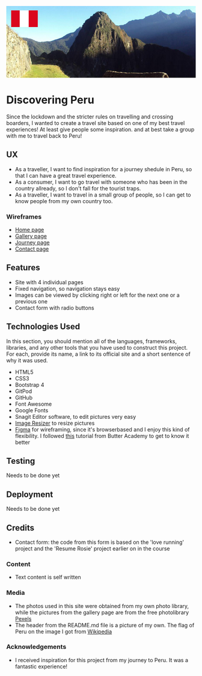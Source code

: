 ![Peru](assets/images/Peru_ReadMe.jpg)

# Discovering Peru

Since the lockdown and the stricter rules on travelling and crossing boarders, I wanted to create a travel site based on one of my best travel experiences! At least give people some inspiration. and at best take a group with me to travel back to Peru!

 
## UX
 
- As a traveller, I want to find inspiration for a journey shedule in Peru, so that I can have a great travel experience.
- As a consumer, I want to go travel with someone who has been in the country allready, so I don't fall for the tourist traps.
- As a traveller, I want to travel in a small group of people, so I can get to know people from my own country too.

### Wireframes

- [Home page](assets/Wireframes/Homepage.pdf)
- [Gallery page](assets/Wireframes/gallerypage.pdf)
- [Journey page](assets/Wireframes/Journeypage.pdf)
- [Contact page](assets/Wireframes/contactpage.pdf)


## Features

- Site with 4 individual pages
- Fixed navigation, so navigation stays easy
- Images can be viewed by clicking right or left for the next one or a previous one
- Contact form with radio buttons
 

## Technologies Used

In this section, you should mention all of the languages, frameworks, libraries, and any other tools that you have used to construct this project. For each, provide its name, a link to its official site and a short sentence of why it was used.

- HTML5 
- CSS3
- Bootstrap 4
- GitPod
- GitHub
- Font Awesome
- Google Fonts
- Snagit Editor software, to edit pictures very easy
- [Image Resizer](https://imageresizer.com/) to resize pictures
- [Figma](https://www.figma.com) for wireframing, since it's browserbased and I enjoy this kind of flexibility. I followed [this](https://youtu.be/6t_dYhXyYjI) tutorial from Butter Academy to get to know it better

## Testing

Needs to be done yet

## Deployment

Needs to be done yet

## Credits

- Contact form: the code from this form is based on the 'love running' project and the 'Resume Rosie' project earlier on in the course

### Content

- Text content is self written

### Media

- The photos used in this site were obtained from my own photo library, while the pictures from the gallery page are from the free photolibrary [Pexels](https://www.pexels.com/)
- The header from the README.md file is a picture of my own. The flag of Peru on the image I got from [Wikipedia](https://en.wikipedia.org/wiki/Peru)

### Acknowledgements

- I received inspiration for this project from my journey to Peru. It was a fantastic experience!
